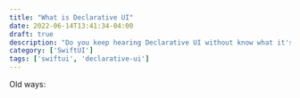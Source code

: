 ```yaml
---
title: "What is Declarative UI"
date: 2022-06-14T13:41:34-04:00
draft: true
description: "Do you keep hearing Declarative UI without know what it's about?"
category: ['SwiftUI']
tags: ['swiftui', 'declarative-ui']
---
```


Old ways: 

```swift


```




